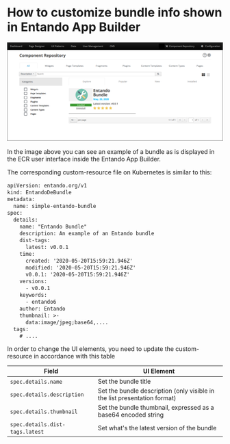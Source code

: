 # How to customize bundle info shown in Entando App Builder

![ECR User interface in Entando App Builder](./img/ecr-page.png)

In the image above you can see an example of a bundle as is displayed in the ECR user interface inside the Entando App Builder.

The corresponding custom-resource file on Kubernetes is similar to this:

```
apiVersion: entando.org/v1
kind: EntandoDeBundle
metadata:
  name: simple-entando-bundle
spec:
  details:
    name: "Entando Bundle"
    description: An example of an Entando bundle
    dist-tags:
      latest: v0.0.1
    time:
      created: '2020-05-20T15:59:21.946Z'
      modified: '2020-05-20T15:59:21.946Z'
      v0.0.1: '2020-05-20T15:59:21.946Z'
    versions:
      - v0.0.1
    keywords:
      - entando6
    author: Entando
    thumbnail: >-
      data:image/jpeg;base64,....
  tags:
    # ....
```

In order to change the UI elements, you need to update the custom-resource in accordance with this table

| Field                           | UI Element                                                                | 
|---------------------------------|---------------------------------------------------------------------------|
| `spec.details.name`             | Set the bundle title                                                      |
| `spec.details.description`      | Set the bundle description (only visible in the list presentation format) |
| `spec.details.thumbnail`        | Set the bundle thumbnail, expressed as a base64 encoded string            |
| `spec.details.dist-tags.latest` | Set what's the latest version of the bundle                               |